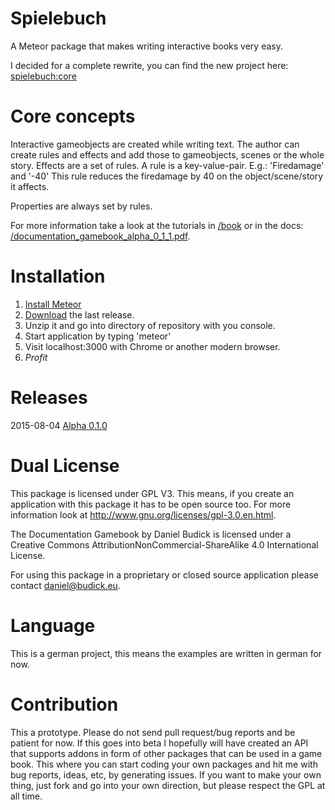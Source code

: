 # Spielebuch
A Meteor package that makes writing interactive books very easy.

I decided for a complete rewrite, you can find the new project here: [spielebuch:core](https://github.com/spielebuch/core)


# Core concepts
Interactive gameobjects are created while writing text. The author can create rules and effects and add those to gameobjects, scenes or the whole story.
Effects are a set of rules. A rule is a key-value-pair.
E.g.:
'Firedamage' and '-40'
This rule reduces the firedamage by 40 on the object/scene/story it affects.

Properties are always set by rules.

For more information take a look at the tutorials in [/book](book)
or in the docs: [/documentation_gamebook_alpha_0_1_1.pdf](documentation_gamebook_alpha_0_1_1.pdf).


# Installation
1. [Install Meteor](https://www.meteor.com/install)
2. [Download](https://github.com/BudickDa/spielebuch/archive/Alpha-0.1.0.zip) the last release.
3. Unzip it and go into directory of repository with you console.
4. Start application by typing 'meteor'
5. Visit localhost:3000 with Chrome or another modern browser.
7. $Profit$


# Releases
2015-08-04 [Alpha 0.1.0](https://github.com/BudickDa/spielebuch/releases/tag/Alpha-0.1.0) 


# Dual License
This package is licensed under GPL V3. This means, if you create an application with this package it has to be open source too.
For more information look at http://www.gnu.org/licenses/gpl-3.0.en.html.

The Documentation Gamebook by Daniel Budick is licensed under a Creative Commons AttributionNonCommercial-ShareAlike 4.0 International License. 

For using this package in a proprietary or closed source application please contact daniel@budick.eu. 


# Language
This is a german project, this means the examples are written in german for now. 


# Contribution
This a prototype. Please do not send pull request/bug reports and be patient for now.
If this goes into beta I hopefully will have created an API that supports addons in form of other packages that can be used in a game book.
This where you can start coding your own packages and hit me with bug reports, ideas, etc, by generating issues.
If you want to make your own thing, just fork and go into your own direction, but please respect the GPL at all time.


